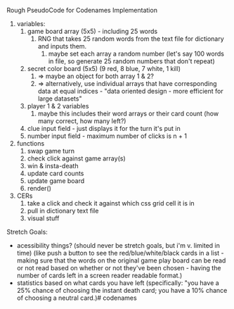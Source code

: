 Rough PseudoCode for Codenames Implementation

1. variables:
   1. game board array (5x5) - including 25 words
      1. RNG that takes 25 random words from the text file for dictionary and inputs them. 
         1. maybe set each array a random number (let's say 100 words in file, so generate 25 random numbers that don't repeat)
   2. secret color board (5x5) (9 red, 8 blue, 7 white, 1 kill)
      1. => maybe an object for both array 1 & 2?
      2. => alternatively, use individual arrays that have corresponding data at equal indices - "data oriented design - more efficient for large datasets"
   3. player 1 & 2 variables
      1. maybe this includes their word arrays or their card count (how many correct, how many left?)
   4. clue input field - just displays it for the turn it's put in
   5. number input field - maximum number of clicks is n + 1
2. functions
   1. swap game turn
   2. check click against game array(s)
   3. win & insta-death
   4. update card counts 
   5. update game board
   6. render()
3. CERs
   1. take a click and check it against which css grid cell it is in
   2. pull in dictionary text file
   3. visual stuff



Stretch Goals: 
* acessibility things? (should never be stretch goals, but i'm v. limited in time) (like push a button to see the red/blue/white/black cards in a list - making sure that the words on the original game play board can be read or not read based on whether or not they've been chosen - having the number of cards left in a screen reader readable format.)
* statistics based on what cards you have left (specifically: "you have a 25% chance of choosing the instant death card; you have a 10% chance of choosing a neutral card.)# codenames
